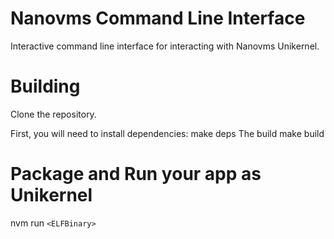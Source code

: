 # Nanovms Command Line Interface

Interactive command line interface for interacting with Nanovms Unikernel. 

# Building
Clone the repository.

First, you will need to install dependencies:
    make deps
The build 
    make build

# Package and Run your app as Unikernel
nvm run `<ELFBinary>`